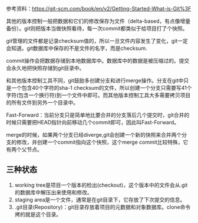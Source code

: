 参考资料：https://git-scm.com/book/en/v2/Getting-Started-What-is-Git%3F



其他的版本控制一般把数据和它们的修改保存为文件（delta-based，有点像增量备份）。git则把版本当做快照看待，每一次commit都类似于给项目打了个快照。

git管理的文件都是记录checksum值的，所以一旦文件内容发生了变化，git一定会知道。git数据库中保存的不是文件的名字，而是checksum.

commit操作会把数据存储到本地数据库中。数据库中的数据是被压缩过的。提交会永久地把快照存储到git目录中。

和其他版本控制工具不同，git鼓励多创建分支和进行merge操作。分支在git中只是一个包含40个字符的sha-1 checksum的文件，所以创建一个分支只需要写41个字符(包含一个换行符)到一个文件中即可。而其他版本控制工具大多需要拷贝项目的所有文件到另外一个目录中。

Fast-Forward：当前分支只是简单地比要合并的分支落后几个提交时，git合并的时候只需要把HEAD指针向前移动几个commit即可，因此叫Fast-Forward。

merge的时候，如果两个分支已经diverge,git会创建一个新的快照来合并两个分支的修改，并创建一个commit指向这个快照，这个merge commit比较特殊，它有两个父节点。



## 三种状态

1. working tree是项目一个版本的检出(checkout)，这个版本中的文件会从.git的数据库中解压出来使用和修改。
2. staging area是一个文件，通常是在git目录下，它存放了下次提交的信息。
3. .git目录(Repository)：git目录存放着项目的元数据和对象数据库。clone命令拷的就是这个目录。

